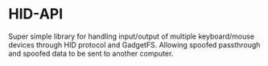 # HID-API
 Super simple library for handling input/output of multiple keyboard/mouse devices through HID protocol and GadgetFS. Allowing spoofed passthrough and spoofed data to be sent to another computer.
